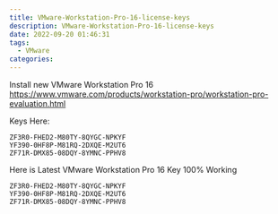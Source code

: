 ```yaml
---
title: VMware-Workstation-Pro-16-license-keys
description: VMware-Workstation-Pro-16-license-keys
date: 2022-09-20 01:46:31
tags: 
  -	VMware
categories:
---
```


Install new VMware Workstation Pro 16
https://www.vmware.com/products/workstation-pro/workstation-pro-evaluation.html

Keys Here:
```
ZF3R0-FHED2-M80TY-8QYGC-NPKYF
YF390-0HF8P-M81RQ-2DXQE-M2UT6
ZF71R-DMX85-08DQY-8YMNC-PPHV8
```
Here is Latest VMware Workstation Pro 16 Key 100% Working
```
ZF3R0-FHED2-M80TY-8QYGC-NPKYF
YF390-0HF8P-M81RQ-2DXQE-M2UT6
ZF71R-DMX85-08DQY-8YMNC-PPHV8
```
